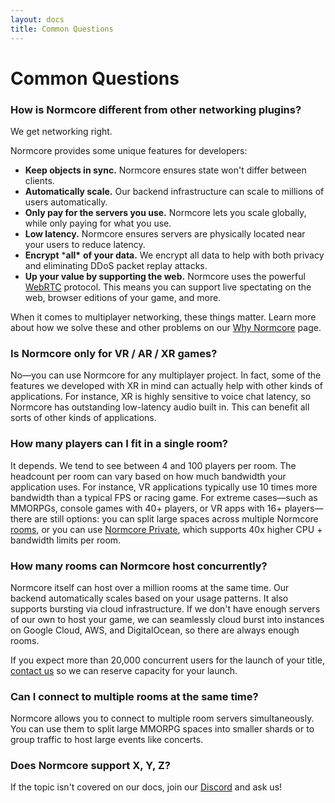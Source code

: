 ```yaml
---
layout: docs
title: Common Questions
---
```

# Common Questions

### How is Normcore different from other networking plugins?
We get networking right.

Normcore provides some unique features for developers:

* **Keep objects in sync.** Normcore ensures state won't differ between clients.
* **Automatically scale.** Our backend infrastructure can scale to millions of users automatically.
* **Only pay for the servers you use.** Normcore lets you scale globally, while only paying for what you use.
* **Low latency.** Normcore ensures servers are physically located near your users to reduce latency. 
* **Encrypt** ***all\*** **of your data.** We encrypt all data to help with both privacy and eliminating DDoS packet replay attacks.
* **Up your value by supporting the web.** Normcore uses the powerful [WebRTC](../architecture/transport) protocol. This means you can support live spectating on the web, browser editions of your game, and more.

When it comes to multiplayer networking, these things matter. Learn more about how we solve these and other problems on our [Why Normcore](https://normcore.io/why-normcore) page.

### Is Normcore only for VR / AR / XR games?
No—you can use Normcore for any multiplayer project. In fact, some of the features we developed with XR in mind can actually help with other kinds of applications. For instance, XR is highly sensitive to voice chat latency, so Normcore has outstanding low-latency audio built in. This can benefit all sorts of other kinds of applications.

### How many players can I fit in a single room?
It depends. We tend to see between 4 and 100 players per room. The headcount per room can vary based on how much bandwidth your application uses. For instance, VR applications typically use 10 times more bandwidth than a typical FPS or racing game. For extreme cases—such as MMORPGs, console games with 40+ players, or VR apps with 16+ players—there are still options: you can split large spaces across multiple Normcore [rooms](../architecture/client#rooms), or you can use [Normcore Private](https://normcore.io/normcore-private/), which supports 40x higher CPU + bandwidth limits per room.

### How many rooms can Normcore host concurrently?
Normcore itself can host over a million rooms at the same time. Our backend automatically scales based on your usage patterns. It also supports bursting via cloud infrastructure. If we don't have enough servers of our own to host your game, we can seamlessly cloud burst into instances on Google Cloud, AWS, and DigitalOcean, so there are always enough rooms.

If you expect more than 20,000 concurrent users for the launch of your title, [contact us](https://normcore.io/contact) so we can reserve capacity for your launch.

### Can I connect to multiple rooms at the same time?
Normcore allows you to connect to multiple room servers simultaneously. You can use them to split large MMORPG spaces into smaller shards or to group traffic to host large events like concerts.

### Does Normcore support X, Y, Z?
 If the topic isn't covered on our docs, join our [Discord](https://normcore.io/discord) and ask us!
